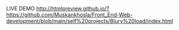 LIVE DEMO
http://htmlpreview.github.io/?https://github.com/Muskankhosla/Front_End-Web-development/blob/main/self%20projects/Blury%20load/index.html
